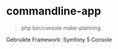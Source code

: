 # commandline-app

> php bin/console make-planning


Gebruikte Framework: Symfony 5 Console

                    
